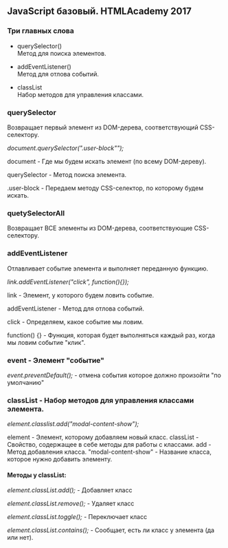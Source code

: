 ## JavaScript базовый. HTMLAcademy 2017

### Три главных слова

- querySelector()  
    Метод для поиска элементов.
    
- addEventListener()  
    Метод для отлова событий.
    
- classList  
    Набор методов для управления классами.
    
### querySelector

Возвращает первый элемент из DOM-дерева, соответствующий CSS-селектору.

*document.querySelector(".user-block"");*

document - Где мы будем искать элемент (по всему DOM-дереву).

querySelector - Метод поиска элемента.

.user-block - Передаем методу CSS-селектор, по которому будем искать.

### quetySelectorAll

Возвращает ВСЕ элементы из DOM-дерева, соответствующие CSS-селектору.

### addEventListener

Отлавливает событие элемента и выполняет переданную функцию.

*link.addEventListener("click", function(){});*

link - Элемент, у которого будем ловить событие.

addEventListener - Метод для отлова событий.

click - Определяем, какое событие мы ловим.

function() {} - Функция, которая будет выполняться каждый раз, когда мы ловим событие "клик".

### event - Элемент "событие"

*event.preventDefault();* - отмена события которое должно произойти "по умолчанию"

### classList - Набор методов для управления классами элемента.

*element.classlist.add("modal-content-show");*

element - Элемент, которому добавляем новый класс.
classList - Свойство, содержащее в себе методы для работы с классами.
add - Метод добавления класса.
"modal-content-show" - Название класса, которое нужно добавить элементу.

#### Методы у classList: ####

*element.classList.add();* - Добавляет класс

*element.classList.remove();* -  Удаляет класс

*element.classList.toggle();* -  Переключает класс

*element.classList.contains();* - Сообщает, есть ли класс у элемента (да или нет).

